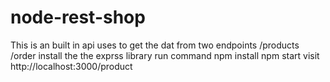 # node-rest-shop
This is an built in api uses to get the dat from two endpoints  /products /order
install the the exprss library
run command npm install
npm start
visit http://localhost:3000/product

